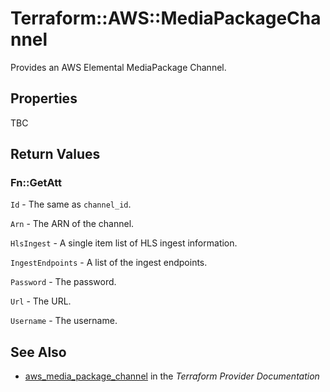 # Terraform::AWS::MediaPackageChannel

Provides an AWS Elemental MediaPackage Channel.

## Properties

TBC

## Return Values

### Fn::GetAtt

`Id` - The same as `channel_id`.

`Arn` - The ARN of the channel.

`HlsIngest` - A single item list of HLS ingest information.

`IngestEndpoints` - A list of the ingest endpoints.

`Password` - The password.

`Url` - The URL.

`Username` - The username.

## See Also

* [aws_media_package_channel](https://www.terraform.io/docs/providers/aws/r/media_package_channel.html) in the _Terraform Provider Documentation_